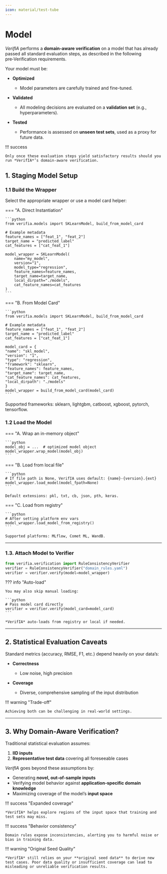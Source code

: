 ```yaml
---
icon: material/test-tube
---
```


# Model

*VerifIA* performs a **domain‑aware verification** on a model that has already passed all standard evaluation steps, as described in the following pre‑Verification requirements. 

Your model must be:

- **Optimized**  
    - Model parameters are carefully trained and fine-tuned.

- **Validated**  
    - All modeling decisions are evaluated on a **validation set** (e.g., hyperparameters).

- **Tested**  
    - Performance is assessed on **unseen test sets**, used as a proxy for future data.

!!! success

    Only once these evaluation steps yield satisfactory results should you run *VerifIA*’s domain‑aware verification.

## 1. Staging Model Setup

### 1.1 Build the Wrapper

Select the appropriate wrapper or use a model card helper:

=== "A. Direct Instantiation"

    ```python
    from verifia.models import SKLearnModel, build_from_model_card

    # Example metadata
    feature_names = ["feat_1", "feat_2"]
    target_name = "predicted_label"
    cat_features = ["cat_feat_1"]

    model_wrapper = SKLearnModel(
        name="my_model",
        version="1",
        model_type="regression",
        feature_names=feature_names,
        target_name=target_name,
        local_dirpath="./models",
        cat_feature_names=cat_features
    )
    ```

=== "B. From Model Card"

    ```python
    from verifia.models import SKLearnModel, build_from_model_card

    # Example metadata
    feature_names = ["feat_1", "feat_2"]
    target_name = "predicted_label"
    cat_features = ["cat_feat_1"]

    model_card = {
    "name": "skl_model",
    "version": "1",
    "type": "regression",
    "framework": "sklearn",
    "feature_names": feature_names,
    "target_name": target_name,
    "cat_feature_names": cat_features,
    "local_dirpath": "./models"
    }
    model_wrapper = build_from_model_card(model_card)
    ```

Supported frameworks: sklearn, lightgbm, catboost, xgboost, pytorch, tensorflow.

### 1.2 Load the Model

=== "A. Wrap an in-memory object"

    ```python
    model_obj = ...  # optimized model object
    model_wrapper.wrap_model(model_obj)
    ```

=== "B. Load from local file"

    ```python
    # If file path is None, VerifIA uses default: {name}-{version}.{ext}
    model_wrapper.load_model(model_fpath=None)
    ```

    Default extensions: pkl, txt, cb, json, pth, keras.

=== "C. Load from registry"

    ```python
    # After setting platform env vars
    model_wrapper.load_model_from_registry()
    ```

    Supported platforms: MLflow, Comet ML, WandB.

---

### 1.3. Attach Model to Verifier

```python
from verifia.verification import RuleConsistencyVerifier
verifier = RuleConsistencyVerifier("domain_rules.yaml")
verifier = verifier.verify(model=model_wrapper)
```

??? info "Auto-load"

    You may also skip manual loading:

    ```python
    # Pass model card directly
    verifier = verifier.verify(model_card=model_card)
    ```
    
    *VerifIA* auto-loads from registry or local if needed.

---

## 2. Statistical Evaluation Caveats

Standard metrics (accuracy, RMSE, F1, etc.) depend heavily on your data’s:

- **Correctness**  
    - Low noise, high precision  

- **Coverage**  
    - Diverse, comprehensive sampling of the input distribution  

!!! warning "Trade-off"

    Achieving both can be challenging in real‑world settings.

---

## 3. Why Domain‑Aware Verification?

Traditional statistical evaluation assumes:

  1. **IID inputs**  
  2. **Representative test data** covering all foreseeable cases  

*VerifIA* goes beyond these assumptions by:

  - Generating **novel, out‑of‑sample inputs**  
  - Verifying model behavior against **application‑specific domain knowledge**  
  - Maximizing coverage of the model’s **input space**

!!! success "Expanded coverage"

    *VerifIA* helps explore regions of the input space that training and test sets may miss.  

!!! success "Behavior consistency"

    Domain rules expose inconsistencies, alerting you to harmful noise or bias in training data. 

!!! warning "Original Seed Quality"

    *VerifIA* still relies on your **original seed data** to derive new test cases. Poor data quality or insufficient coverage can lead to misleading or unreliable verification results.  